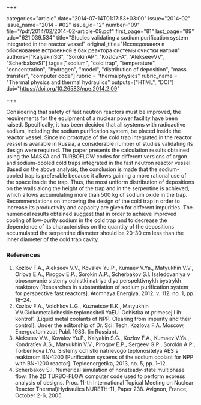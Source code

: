 +++

categories="article"
date="2014-07-14T01:17:53+03:00"
issue="2014-02"
issue_name="2014 - #02"
issue_id="2"
number="09"
file="/pdf/2014/02/2014-02-article-09.pdf"
first_page="81"
last_page="89"
udc="621.039.534"
title="Studies validating a sodium purification system integrated in the reactor vessel"
original_title="Исследования в обоснование встроенной в бак реактора системы очистки натрия"
authors=["KalyakinSG", "SorokinAP", "KozlovFA", "AlekseevVV", "ScherbakovSI"]
tags=["sodium", "cold trap", "temperature", "concentration", "hydrogen", "model", "distribution of deposition", "mass transfer", "computer code"]
rubric = "thermalphysics"
rubric_name = "Thermal physics and thermal hydraulics"
outputs=["HTML", "DOI"]
doi="https://doi.org/10.26583/npe.2014.2.09"

+++

Considering that safety of fast neutron reactors must be improved, the requirements for the equipment of a nuclear power facility have been raised. Specifically, it has been decided that all systems with radioactive sodium, including the sodium purification system, be placed inside the reactor vessel. Since no prototype of the cold trap integrated in the reactor vessel is available in Russia, a considerable number of studies validating its design were required. The paper presents the calculation results obtained using the MASKA and TURBOFLOW codes for different versions of argon and sodium-cooled cold traps integrated in the fast neutron reactor vessel. Based on the above analysis, the conclusion is made that the sodium-cooled trap is preferable because it allows gaining a more rational use of the space inside the trap. Thus, the most uniform distribution of depositions on the walls along the height of the trap and in the serpentine is achieved, which allows accumulating more than 500 kg of sodium oxide in the trap. Recommendations on improving the design of the cold trap in order to increase its productivity and capacity are given for different impurities. The numerical results obtained suggest that in order to achieve improved cooling of low-purity sodium in the cold trap and to decrease the dependence of its characteristics on the quantity of the depositions accumulated the serpentine diameter should be 20-30 cm less than the inner diameter of the cold trap cavity.

### References

1. Kozlov F.A., Alekseev V.V., Kovalev Yu.P., Kumaev V.Ya., Matyukhin V.V., Orlova E.A., Pirogov E.P., Sorokin A.P., Scherbakov S.I. Issledovaniya v obosnovanie sistemy ochistki natriya dlya perspektivnykh bystrykh reaktorov [Researches in substantiation of sodium purification system for perspective fast reactors]. Atomnaya Energiya, 2012, v. 112, no. 1, pp. 18–24.
2. Kozlov F.A., Volchkov L.G., Kuznetsov E.K., Matyukhin V.V.Gidkometalicheskie teplonositeli YaEU. Ochistka ot primesej I ih kontrol’. [Liquid metal coolants of NPP. Clearing from impurity and their control]. Under the editorship of Dr. Sci. Tech. Kozlova F.A. Moscow, Energoatomizdat Publ. 1983. (in Russian).
3. Alekseev V.V., Kovalev Yu.P., Kalyakin S.G., Kozlov F.A., Kumaev V.Ya., Kondrat’ev A.S., Matyukhin V.V., Pirogov E.P., Sergeev G.P., Sorokin A.P., Torbenkova I.Yu. Sistemy ochistki natrievogo teplonositelya AES s reaktorom BN-1200 [Purification systems of the sodium coolant for NPP with BN-1200 reactor]. Teploenergetika, 2013, no. 5, pp. 1–12.
4. Scherbakov S.I. Numerical simulation of nonsteady-state multiphase flow. The 2D TURBO-FLOW computer code used to perform express analysis of designs. Proc. 11-th International Topical Meeting on Nuclear Reactor Thermal)Hydraulics NURETH-11, Paper 238. Avignon, France, October 2-6, 2005.